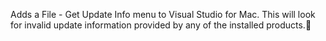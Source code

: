 Adds a File - Get Update Info menu to Visual Studio for Mac.
This will look for invalid update information provided by any of the installed products.
